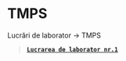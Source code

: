 # TMPS
Lucrări de laborator -> TMPS

> [**`Lucrarea de laborator nr.1`**](https://github.com/rzvn332/TMPS/tree/main/LAB-1-TMPS)
